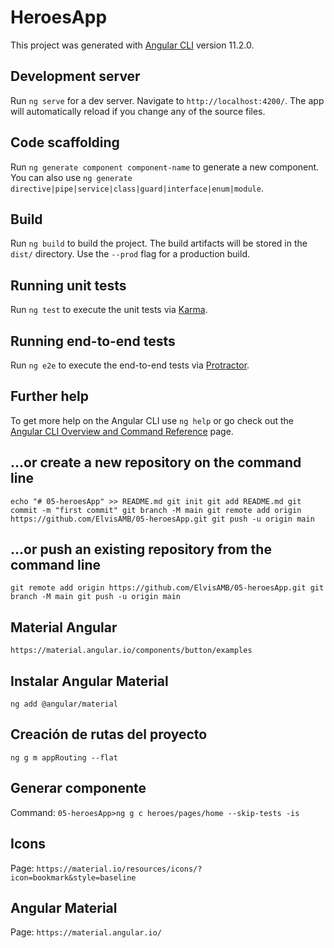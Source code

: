 # HeroesApp

This project was generated with [Angular CLI](https://github.com/angular/angular-cli) version 11.2.0.

## Development server

Run `ng serve` for a dev server. Navigate to `http://localhost:4200/`. The app will automatically reload if you change any of the source files.

## Code scaffolding

Run `ng generate component component-name` to generate a new component. You can also use `ng generate directive|pipe|service|class|guard|interface|enum|module`.

## Build

Run `ng build` to build the project. The build artifacts will be stored in the `dist/` directory. Use the `--prod` flag for a production build.

## Running unit tests

Run `ng test` to execute the unit tests via [Karma](https://karma-runner.github.io).

## Running end-to-end tests

Run `ng e2e` to execute the end-to-end tests via [Protractor](http://www.protractortest.org/).

## Further help

To get more help on the Angular CLI use `ng help` or go check out the [Angular CLI Overview and Command Reference](https://angular.io/cli) page.

## …or create a new repository on the command line
`
echo "# 05-heroesApp" >> README.md
git init
git add README.md
git commit -m "first commit"
git branch -M main
git remote add origin https://github.com/ElvisAMB/05-heroesApp.git
git push -u origin main
`
## …or push an existing repository from the command line
`
git remote add origin https://github.com/ElvisAMB/05-heroesApp.git
git branch -M main
git push -u origin main
`
## Material Angular
`https://material.angular.io/components/button/examples`
## Instalar Angular Material
`ng add @angular/material`
## Creación de rutas del proyecto
`ng g m appRouting --flat`
## Generar componente
Command: `05-heroesApp>ng g c heroes/pages/home --skip-tests -is`
## Icons
Page: `https://material.io/resources/icons/?icon=bookmark&style=baseline`
## Angular Material
Page: `https://material.angular.io/`